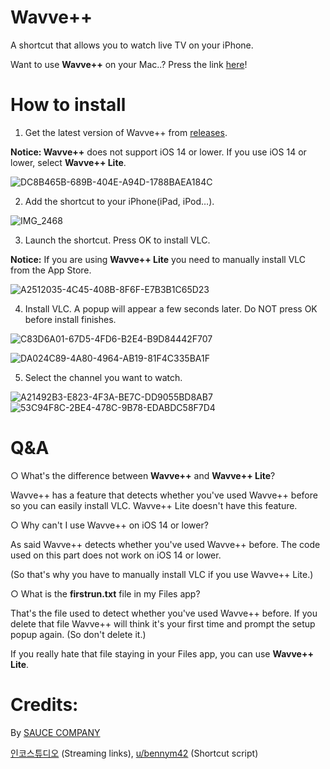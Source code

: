 # Wavve++
A shortcut that allows you to watch live TV on your iPhone.

Want to use **Wavve++** on your Mac..? Press the link [here](https://github.com/Dr-Sauce/WavvePlusForMac)!

# How to install

1. Get the latest version of Wavve++ from [releases](https://github.com/Dr-Sauce/WavvePlus/releases/tag/Releases).

**Notice: Wavve++** does not support iOS 14 or lower. If you use iOS 14 or lower, select **Wavve++ Lite**.

![DC8B465B-689B-404E-A94D-1788BAEA184C](https://user-images.githubusercontent.com/82555878/196396909-f4fad246-59c2-464e-87ed-850b68643527.png)

2. Add the shortcut to your iPhone(iPad, iPod…).

![IMG_2468](https://user-images.githubusercontent.com/82555878/196368779-25f80a86-b965-4d24-af92-232cb1afe766.jpeg)

3. Launch the shortcut. Press OK to install VLC.

**Notice:** If you are using **Wavve++ Lite** you need to manually install VLC from the App Store.

![A2512035-4C45-408B-8F6F-E7B3B1C65D23](https://user-images.githubusercontent.com/82555878/196369821-ea3c443f-fbaf-4cb3-9021-d49127fc4637.jpeg)

4. Install VLC. A popup will appear a few seconds later. Do NOT press OK before install finishes.

![C83D6A01-67D5-4FD6-B2E4-B9D84442F707](https://user-images.githubusercontent.com/82555878/196369833-59cf1dc2-ffbf-461d-8767-bd0608f0ebd6.jpeg)

![DA024C89-4A80-4964-AB19-81F4C335BA1F](https://user-images.githubusercontent.com/82555878/196369841-aa0987ce-a427-4f2b-83f0-ad71e58f0986.jpeg)

5. Select the channel you want to watch.

![A21492B3-E823-4F3A-BE7C-DD9055BD8AB7](https://user-images.githubusercontent.com/82555878/196369852-3569af64-8cfd-44b5-98da-6ec9936e9757.jpeg)
![53C94F8C-2BE4-478C-9B78-EDABDC58F7D4](https://user-images.githubusercontent.com/82555878/196369861-10d08530-4d91-439b-be64-2e6321eaf062.jpeg)

# Q&A

○ What's the difference between **Wavve++** and **Wavve++ Lite**?

Wavve++ has a feature that detects whether you've used Wavve++ before so you can easily install VLC. Wavve++ Lite doesn't have this feature.

○ Why can't I use Wavve++ on iOS 14 or lower?

As said Wavve++ detects whether you've used Wavve++ before. The code used on this part does not work on iOS 14 or lower.

(So that's why you have to manually install VLC if you use Wavve++ Lite.)

○ What is the **firstrun.txt** file in my Files app?

That's the file used to detect whether you've used Wavve++ before. If you delete that file Wavve++ will think it's your first time and prompt the setup popup again. (So don't delete it.)

If you really hate that file staying in your Files app, you can use **Wavve++ Lite**.

# Credits:
By [SAUCE COMPANY](https://m.blog.naver.com/sauce2011)


[인코스튜디오](https://m.blog.naver.com/gjppjh09/222416011602) (Streaming links), [u/bennym42](https://www.reddit.com/r/shortcuts/comments/phtjkh/how_do_you_create_a_first_time_setup/hbmi1h7) (Shortcut script)
